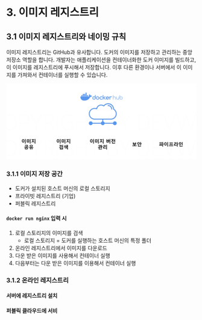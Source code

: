 # 3. 이미지 레지스트리
## 3.1 이미지 레지스트리와 네이밍 규칙
이미지 레지스트리는 GitHub과 유사합니다. 도커의 이미지를 저장하고 관리하는 중앙 저장소 역할을 합니다. 개발자는 애플리케이션을 컨테이너화한 도커 이미지를 빌드하고, 이 이미지를 레지스트리에 푸시해서 저장합니다. 이후 다른 환경이나 서버에서 이 이미지를 가져와서 컨테이너를 실행할 수 있습니다.

![이미지 레지스트리](/media/도구%20및%20환경/Docker/강의%20정리/데브위키/개발자를%20위한%20쉬운%20도커/이미지%20레지스트리.png)

### 3.1.1 이미지 저장 공간
- 도커가 설치된 호스트 머신의 로컬 스토리지
- 프라이빗 레지스트리 (기업)
- 퍼블릭 레지스트리

#### `docker run nginx` 입력 시
1. 로컬 스토리지의 이미지를 검색
	- 로컬 스토리지 = 도커를 실행하는 호스트 머신의 특정 폴더
2. 온라인 레지스트리에서 이미지를 다운로드
3. 다운 받은 이미지를 사용해서 컨테이너 실행
4. 다음부터는 다운 받은 이미지를 이용해서 컨테이너 실행

### 3.1.2 온라인 레지스트리
#### 서버에 레지스트리 설치

#### 퍼블릭 클라우드에 서비
